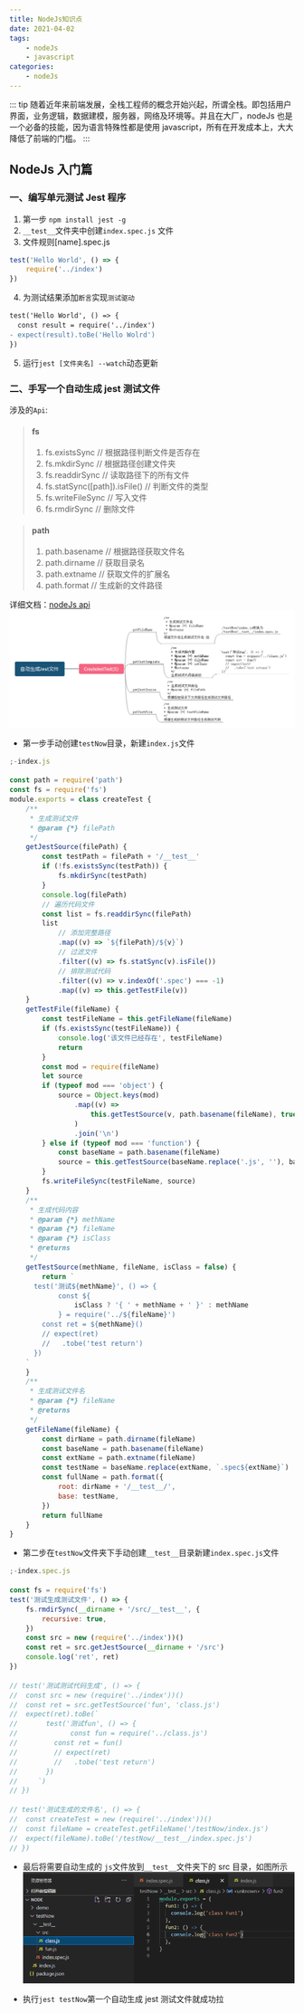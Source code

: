 ```yaml
---
title: NodeJs知识点
date: 2021-04-02
tags:
    - nodeJs
    - javascript
categories:
    - nodeJs
---
```


::: tip
随着近年来前端发展，全栈工程师的概念开始兴起，所谓全栈。即包括用户界面，业务逻辑，数据建模，服务器，网络及环境等。并且在大厂，nodeJs 也是一个必备的技能，因为语言特殊性都是使用 javascript，所有在开发成本上，大大降低了前端的门槛。
:::

<!-- more -->

## NodeJs 入门篇

### 一、编写单元测试 Jest 程序

1. 第一步 `npm install jest -g`
2. `__test__`文件夹中创建`index.spec.js` 文件
3. 文件规则[name].spec.js

```js
test('Hello World', () => {
	require('../index')
})
```

4. 为测试结果添加`断言`实现`测试驱动`

```diff
test('Hello World', () => {
  const result = require('../index')
- expect(result).toBe('Hello Wolrd')
})
```

5. 运行`jest [文件夹名] --watch`动态更新

### 二、手写一个自动生成 jest 测试文件

涉及的`Api`:

> #### fs
>
> 1. fs.existsSync // 根据路径判断文件是否存在
> 2. fs.mkdirSync // 根据路径创建文件夹
> 3. fs.readdirSync // 读取路径下的所有文件
> 4. fs.statSync([path]).isFile() // 判断文件的类型
> 5. fs.writeFileSync // 写入文件
> 6. fs.rmdirSync // 删除文件

> #### path
>
> 1. path.basename // 根据路径获取文件名
> 2. path.dirname // 获取目录名
> 3. path.extname // 获取文件的扩展名
> 4. path.format // 生成新的文件路径

详细文档：[nodeJs api](http://api.nodejs.cn/)
![实现步骤](../../images/node/03.png)

-   第一步手动创建`testNow`目录，新建`index.js`文件

```javascript
;-index.js

const path = require('path')
const fs = require('fs')
module.exports = class createTest {
	/**
	 * 生成测试文件
	 * @param {*} filePath
	 */
	getJestSource(filePath) {
		const testPath = filePath + '/__test__'
		if (!fs.existsSync(testPath)) {
			fs.mkdirSync(testPath)
		}
		console.log(filePath)
		// 遍历代码文件
		const list = fs.readdirSync(filePath)
		list
			// 添加完整路径
			.map((v) => `${filePath}/${v}`)
			// 过滤文件
			.filter((v) => fs.statSync(v).isFile())
			// 排除测试代码
			.filter((v) => v.indexOf('.spec') === -1)
			.map((v) => this.getTestFile(v))
	}
	getTestFile(fileName) {
		const testFileName = this.getFileName(fileName)
		if (fs.existsSync(testFileName)) {
			console.log('该文件已经存在', testFileName)
			return
		}
		const mod = require(fileName)
		let source
		if (typeof mod === 'object') {
			source = Object.keys(mod)
				.map((v) =>
					this.getTestSource(v, path.basename(fileName), true)
				)
				.join('\n')
		} else if (typeof mod === 'function') {
			const baseName = path.basename(fileName)
			source = this.getTestSource(baseName.replace('.js', ''), baseName)
		}
		fs.writeFileSync(testFileName, source)
	}
	/**
	 * 生成代码内容
	 * @param {*} methName
	 * @param {*} fileName
	 * @param {*} isClass
	 * @returns
	 */
	getTestSource(methName, fileName, isClass = false) {
		return `
      test('测试${methName}', () => {
            const ${
				isClass ? '{ ' + methName + ' }' : methName
			} = require('../${fileName}')
        const ret = ${methName}()
        // expect(ret)
        //   .tobe('test return')
      })
    `
	}
	/**
	 * 生成测试文件名
	 * @param {*} fileName
	 * @returns
	 */
	getFileName(fileName) {
		const dirName = path.dirname(fileName)
		const baseName = path.basename(fileName)
		const extName = path.extname(fileName)
		const testName = baseName.replace(extName, `.spec${extName}`)
		const fullName = path.format({
			root: dirName + '/__test__/',
			base: testName,
		})
		return fullName
	}
}
```

-   第二步在`testNow`文件夹下手动创建`__test__`目录新建`index.spec.js`文件

```javascript
;-index.spec.js

const fs = require('fs')
test('测试生成测试文件', () => {
	fs.rmdirSync(__dirname + '/src/__test__', {
		recursive: true,
	})
	const src = new (require('../index'))()
	const ret = src.getJestSource(__dirname + '/src')
	console.log('ret', ret)
})

// test('测试测试代码生成', () => {
// 	const src = new (require('../index'))()
// 	const ret = src.getTestSource('fun', 'class.js')
// 	expect(ret).toBe(`
//       test('测试fun', () => {
//             const fun = require('../class.js')
//         const ret = fun()
//         // expect(ret)
//         //   .tobe('test return')
//       })
//     `)
// })

// test('测试生成的文件名', () => {
// 	const createTest = new (require('../index'))()
// 	const fileName = createTest.getFileName('/testNow/index.js')
// 	expect(fileName).toBe('/testNow/__test__/index.spec.js')
// })
```

-   最后将需要自动生成的 `js`文件放到`__test__`文件夹下的 src 目录，如图所示
    ![02.png](../../images/node/02.png)

-   执行`jest testNow`第一个自动生成 jest 测试文件就成功拉
